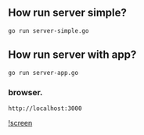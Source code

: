 ## How run server simple?
```
go run server-simple.go
```
## How run server with app?
```
go run server-app.go
```

### browser.
```
http://localhost:3000
```
[!screen](brand/screenshot.png)


